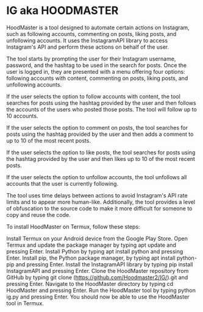 # IG aka HOODMASTER

HoodMaster is a tool designed to automate certain actions on Instagram, such as following accounts, commenting on posts, liking posts, and unfollowing accounts. It uses the InstagramAPI library to access Instagram's API and perform these actions on behalf of the user.

The tool starts by prompting the user for their Instagram username, password, and the hashtag to be used in the search for posts. Once the user is logged in, they are presented with a menu offering four options: following accounts with content, commenting on posts, liking posts, and unfollowing accounts.

If the user selects the option to follow accounts with content, the tool searches for posts using the hashtag provided by the user and then follows the accounts of the users who posted those posts. The tool will follow up to 10 accounts.

If the user selects the option to comment on posts, the tool searches for posts using the hashtag provided by the user and then adds a comment to up to 10 of the most recent posts.

If the user selects the option to like posts, the tool searches for posts using the hashtag provided by the user and then likes up to 10 of the most recent posts.

If the user selects the option to unfollow accounts, the tool unfollows all accounts that the user is currently following.

The tool uses time delays between actions to avoid Instagram's API rate limits and to appear more human-like. Additionally, the tool provides a level of obfuscation to the source code to make it more difficult for someone to copy and reuse the code.

To install HoodMaster on Termux, follow these steps:

Install Termux on your Android device from the Google Play Store.
Open Termux and update the package manager by typing apt update and pressing Enter.
Install Python by typing apt install python and pressing Enter.
Install pip, the Python package manager, by typing apt install python-pip and pressing Enter.
Install the InstagramAPI library by typing pip install InstagramAPI and pressing Enter.
Clone the HoodMaster repository from GitHub by typing git clone (https://github.com/Hoodmaster2/IG/).git and pressing Enter.
Navigate to the HoodMaster directory by typing cd HoodMaster and pressing Enter.
Run the HoodMaster tool by typing python ig.py and pressing Enter.
You should now be able to use the HoodMaster tool in Termux.

